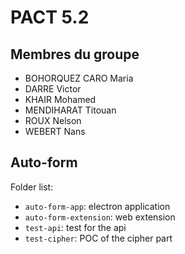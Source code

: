 # PACT 5.2

## Membres du groupe

- BOHORQUEZ CARO Maria
- DARRE Victor
- KHAIR Mohamed
- MENDIHARAT Titouan
- ROUX Nelson
- WEBERT Nans

## Auto-form

Folder list:

- `auto-form-app`: electron application
- `auto-form-extension`: web extension
- `test-api`: test for the api
- `test-cipher`: POC of the cipher part
